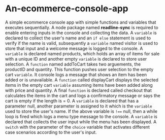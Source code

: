 # An-ecommerce-console-app
A simple ecommerce console app with simple functions and variables that executes sequentially.
A node package named **readline-sync** is required to enable entering inputs in the console and collecting the data.
A `variable` is declared to collect the user's name and an `if else` statement is used to verify if the name is valid, subsequently a `variable` named visitor is used to store that input and a welcome message is logged to the console.
A `variable` is declared named products, which holds an array of items for sale with a unique ID and another empty `variable` is declared to store user selection.
A `function` named addToCart takes two arguements, the productID and quantity. This function pushes user selection to the empty cart `variable`. It console logs a message that shows an item has been added or is unavailable. 
A `function` called displayCart displays the selected items in the empty cart `variable` assuming items have been added along with price and quantity.
A final `function` is declared called checkout that calculates the items in the cart and logs a confirmatory message or says the cart is empty if the length is = 0.
A `variable` is declared that has a parameter null, another parameter is assigned to it which is the `variable` used to store the user's name.
If the above variable is `!==` null, then a while loop is fired which logs a menu type message to the console.
A `variable` is declared that collects the user input while the menu has been displayed. 
A `switch` with the parameter of the `choice` variable that activates different case scenarios according to the user's input.
